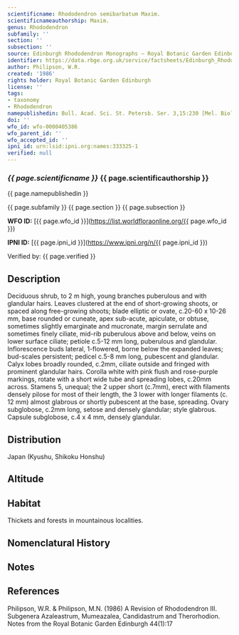 ```yaml
---
scientificname: Rhododendron semibarbatum Maxim.
scientificnameauthorship: Maxim.
genus: Rhododendron
subfamily: ''
section: ''
subsection: ''
source: Edinburgh Rhododendron Monographs – Royal Botanic Garden Edinburgh
identifier: https://data.rbge.org.uk/service/factsheets/Edinburgh_Rhododendron_Monographs.xhtml
author: Philipson, W.R.
created: '1986'
rights holder: Royal Botanic Garden Edinburgh
license: ''
tags:
- taxonomy
- Rhododendron
namepublishedin: Bull. Acad. Sci. St. Petersb. Ser. 3,15:230 [Mel. Biol. 7:338] (1870)
doi: ''
wfo_id: wfo-0000405386
wfo_parent_id: ''
wfo_accepted_id: ''
ipni_id: urn:lsid:ipni.org:names:333325-1
verified: null
---
```

### _{{ page.scientificname }}_ {{ page.scientificauthorship }}
 {{ page.namepublishedin }}

{{ page.subfamily }} {{ page.section }} {{ page.subsection }}

**WFO ID:** [{{ page.wfo_id }}](https://list.worldfloraonline.org/{{ page.wfo_id }})

**IPNI ID:** [{{ page.ipni_id }}](https://www.ipni.org/n/{{ page.ipni_id }})

Verified by: {{ page.verified }}



## Description
Deciduous shrub, to 2 m high, young branches puberulous and with glandular hairs. Leaves clustered at the end of short-growing shoots, or spaced along free-growing shoots; blade elliptic or ovate, c.20-60 x 10-26 mm, base rounded or cuneate, apex sub-acute, apiculate, or obtuse, sometimes slightly emarginate and mucronate, margin serrulate and sometimes finely ciliate, mid-rib puberulous above and below, veins on lower surface ciliate; petiole c.5-12 mm long, puberulous and glandular. Inflorescence buds lateral, 1-flowered, borne below the expanded leaves; bud-scales persistent; pedicel c.5-8 mm long, pubescent and glandular. Calyx lobes broadly rounded, c.2mm, ciliate outside and fringed with prominent glandular hairs. Corolla white with pink flush and rose-purple markings, rotate with a short wide tube and spreading lobes, c.20mm across. Stamens 5, unequal; the 2 upper short (c.7mm), erect with filaments densely pilose for most of their length, the 3 lower with longer filaments (c. 12 mm) almost glabrous or shortly pubescent at the base, spreading. Ovary subglobose, c.2mm long, setose and densely glandular; style glabrous. Capsule subglobose, c.4 x 4 mm, densely glandular.

## Distribution
Japan (Kyushu, Shikoku Honshu)

## Altitude


## Habitat
Thickets and forests in mountainous localities.

## Nomenclatural History

                       
## Notes


## References

Philipson, W.R. & Philipson, M.N. (1986) A Revision of Rhododendron III. Subgenera Azaleastrum, Mumeazalea, Candidastrum and Therorhodion. Notes from the Royal Botanic Garden Edinburgh 44(1):17
